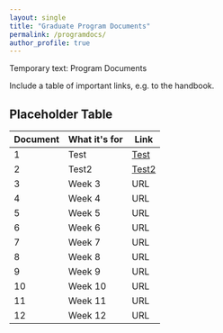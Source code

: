 ```yaml
---
layout: single
title: "Graduate Program Documents"
permalink: /programdocs/
author_profile: true
---
```


Temporary text: Program Documents

Include a table of important links, e.g. to the handbook.

## Placeholder Table


| **Document**  | **What it's for**| **Link**  | 
|-----------|------------|-------------|
| 1         | Test       | [Test](http://www.google.ca)|
|2| Test2 | [Test2](http://www.cnn.com)|
|3| Week 3| URL|
|4| Week 4| URL|
|5| Week 5| URL |
|6| Week 6| URL|
|7| Week 7| URL|
|8| Week 8| URL|
|9| Week 9| URL|
|10| Week 10| URL|
|11| Week 11| URL|
|12| Week 12| URL|

